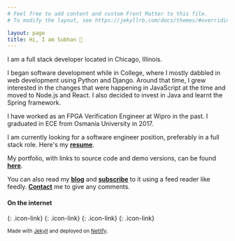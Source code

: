 ```yaml
---
# Feel free to add content and custom Front Matter to this file.
# To modify the layout, see https://jekyllrb.com/docs/themes/#overriding-theme-defaults

layout: page
title: Hi, I am Subhan 👋
---
```

I am a full stack developer located in Chicago, Illinois.

I began software development while in College, where I mostly dabbled in web development using Python and Django. Around that time, I grew interested in the changes that were happening in JavaScript at the time and moved to Node.js and React. I also decided to invest in Java and learnt the Spring framework.

I have worked as an FPGA Verification Engineer at Wipro in the past. I graduated in ECE from Osmania University in 2017.

I am currently looking for a software engineer position, preferably in a full stack role. Here's my [**resume**](https://drive.google.com/file/d/1nUXzMWQRzkEihO_o3TpTOUsb8oxNLeFh/view?usp=sharing).

My portfolio, with links to source code and demo versions, can be found [**here**](/portfolio).

You can also read my [**blog**](/blog) and [**subscribe**](/feed.xml) to it using a feed reader like feedly. [**Contact**](/contact) me to give any comments.

#### On the internet

[<i class="fab fa-github-square fa-3x"></i>](https://github.com/khansubhan95){: .icon-link}
[<i class="fab fa-linkedin fa-3x"></i>](https://www.linkedin.com/in/khansubhan95){: .icon-link}
[<i class="fab fa-twitter-square fa-3x"></i>](https://twitter.com/khansubhan95){: .icon-link}
[<i class="fas fa-rss-square fa-3x"></i>](/feed.xml){: .icon-link}

<small>Made with [Jekyll](https://jekyllrb.com/) and deployed on [Netlify](https://www.netlify.com/).</small>
